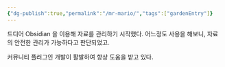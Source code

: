 ```yaml
---
{"dg-publish":true,"permalink":"/mr-mario/","tags":["gardenEntry"]}
---
```



드디어 Obsidian 을 이용해 자료를 관리하기 시작했다. 
어느정도 사용을 해보니, 자료의 안전한 관리가 가능하다고 판단되었고. 

커뮤니티 플러그인 개발이 활발하여 항상 도움을 받고 있다. 



